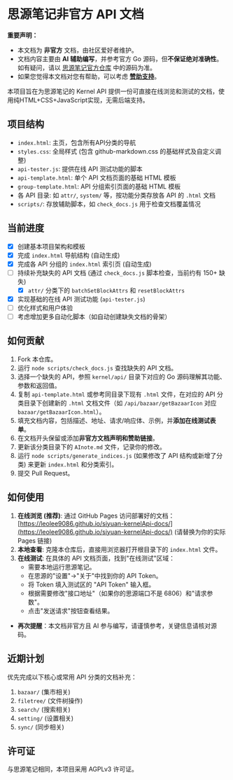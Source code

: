 # 思源笔记非官方 API 文档

**重要声明：**
*   本文档为 **非官方** 文档，由社区爱好者维护。
*   文档内容主要由 **AI 辅助编写**，并参考官方 Go 源码，但**不保证绝对准确性**。如有疑问，请以 [思源笔记官方仓库](https://github.com/siyuan-note/siyuan) 中的源码为准。
*   如果您觉得本文档对您有帮助，可以考虑 [**赞助支持**](https://afdian.com/a/leolee9086?tab=feed)。

本项目旨在为思源笔记的 Kernel API 提供一份可直接在线浏览和测试的文档，使用纯HTML+CSS+JavaScript实现，无需后端支持。

## 项目结构

- `index.html`: 主页，包含所有API分类的导航
- `styles.css`: 全局样式 (包含 github-markdown.css 的基础样式及自定义调整)
- `api-tester.js`: 提供在线 API 测试功能的脚本
- `api-template.html`: 单个 API 文档页面的基础 HTML 模板
- `group-template.html`: API 分组索引页面的基础 HTML 模板
- 各 API 目录: 如 `attr/`, `system/` 等，按功能分类存放各 API 的 `.html` 文档
- `scripts/`: 存放辅助脚本，如 `check_docs.js` 用于检查文档覆盖情况

## 当前进度

- [x] 创建基本项目架构和模板
- [x] 完成 `index.html` 导航结构 (自动生成)
- [x] 完成各 API 分组的 `index.html` 索引页 (自动生成)
- [ ] 持续补充缺失的 API 文档 (通过 `check_docs.js` 脚本检查，当前约有 150+ 缺失)
    - [x] `attr/` 分类下的 `batchSetBlockAttrs` 和 `resetBlockAttrs`
- [x] 实现基础的在线 API 测试功能 (`api-tester.js`)
- [ ] 优化样式和用户体验
- [ ] 考虑增加更多自动化脚本（如自动创建缺失文档的骨架）

## 如何贡献

1.  Fork 本仓库。
2.  运行 `node scripts/check_docs.js` 查找缺失的 API 文档。
3.  选择一个缺失的 API，参照 `kernel/api/` 目录下对应的 Go 源码理解其功能、参数和返回值。
4.  复制 `api-template.html` 或参考同目录下现有 `.html` 文件，在对应的 API 分类目录下创建新的 `.html` 文档文件（如 `/api/bazaar/getBazaarIcon` 对应 `bazaar/getBazaarIcon.html`）。
5.  填充文档内容，包括描述、地址、请求/响应体、示例，并**添加在线测试表单**。
6.  在文档开头保留或添加**非官方文档声明和赞助链接**。
7.  更新该分类目录下的 `AInote.md` 文件，记录你的修改。
8.  运行 `node scripts/generate_indices.js` (如果修改了 API 结构或新增了分类) 来更新 `index.html` 和分类索引。
9.  提交 Pull Request。

## 如何使用

1.  **在线浏览 (推荐)**: 通过 GitHub Pages 访问部署好的文档：[https://leolee9086.github.io/siyuan-kernelApi-docs/](https://leolee9086.github.io/siyuan-kernelApi-docs/) (请替换为你的实际 Pages 链接)
2.  **本地查看**: 克隆本仓库后，直接用浏览器打开根目录下的 `index.html` 文件。
3.  **在线测试**: 在具体的 API 文档页面，找到"在线测试"区域：
    *   需要本地运行思源笔记。
    *   在思源的"设置"->"关于"中找到你的 API Token。
    *   将 Token 填入测试区的 "API Token" 输入框。
    *   根据需要修改"接口地址"（如果你的思源端口不是 6806）和"请求参数"。
    *   点击"发送请求"按钮查看结果。
*   **再次提醒**：本文档非官方且 AI 参与编写，请谨慎参考，关键信息请核对源码。

## 近期计划

优先完成以下核心或常用 API 分类的文档补充：

1.  `bazaar/` (集市相关)
2.  `filetree/` (文件树操作)
3.  `search/` (搜索相关)
4.  `setting/` (设置相关)
5.  `sync/` (同步相关)

## 许可证

与思源笔记相同，本项目采用 AGPLv3 许可证。 